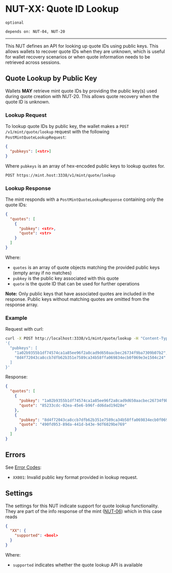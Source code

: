 # NUT-XX: Quote ID Lookup

`optional`

`depends on: NUT-04, NUT-20`

---

This NUT defines an API for looking up quote IDs using public keys. This allows wallets to recover quote IDs when they are unknown, which is useful for wallet recovery scenarios or when quote information needs to be retrieved across sessions.

## Quote Lookup by Public Key

Wallets **MAY** retrieve mint quote IDs by providing the public key(s) used during quote creation with NUT-20. This allows quote recovery when the quote ID is unknown.

### Lookup Request

To lookup quote IDs by public key, the wallet makes a `POST /v1/mint/quote/lookup` request with the following `PostMintQuoteLookupRequest`:

```json
{
  "pubkeys": [<str>]
}
```

Where `pubkeys` is an array of hex-encoded public keys to lookup quotes for.

```http
POST https://mint.host:3338/v1/mint/quote/lookup
```

### Lookup Response

The mint responds with a `PostMintQuoteLookupResponse` containing only the quote IDs:

```json
{
  "quotes": [
    {
      "pubkey": <str>,
      "quote": <str>
    }
  ]
}
```

Where:
- `quotes` is an array of quote objects matching the provided public keys (empty array if no matches)
- `pubkey` is the public key associated with this quote
- `quote` is the quote ID that can be used for further operations

**Note:** Only public keys that have associated quotes are included in the response. Public keys without matching quotes are omitted from the response array.

### Example

Request with curl:

```bash
curl -X POST http://localhost:3338/v1/mint/quote/lookup -H "Content-Type: application/json" -d \
'{
  "pubkeys": [
    "1a02b9355b1df74574ca1a85ee96f2a8cad9d650aacbec26734f9ba7309b07b2",
    "8d4f72043ca8ccb7dfb62b351e7589ca34b58ffa069834ecb0f069e3e1504c24"
  ]
}'
```

Response:

```json
{
  "quotes": [
    {
      "pubkey": "1a02b9355b1df74574ca1a85ee96f2a8cad9d650aacbec26734f9ba7309b07b2",
      "quote": "85233cdc-02ea-45e6-b96f-dd6dad19d28e"
    },
    {
      "pubkey": "8d4f72043ca8ccb7dfb62b351e7589ca34b58ffa069834ecb0f069e3e1504c24",
      "quote": "490fd953-89da-441d-b43e-9df6029be769"
    }
  ]
}
```

## Errors

See [Error Codes][errors]:

- `XX001`: Invalid public key format provided in lookup request.

## Settings

The settings for this NUT indicate support for quote lookup functionality. They are part of the info response of the mint ([NUT-06][06]) which in this case reads

```json
{
  "XX": {
    "supported": <bool>
  }
}
```

Where:
- `supported` indicates whether the quote lookup API is available

[04]: 04.md
[06]: 06.md
[20]: 20.md
[errors]: error_codes.md
